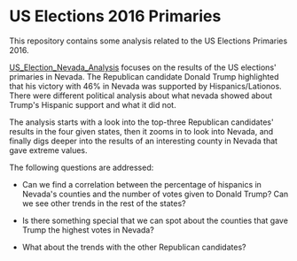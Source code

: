 # US Elections 2016 Primaries
This repository contains some analysis related to the US Elections Primaries 2016. 

[US_Election_Nevada_Analysis][id1] focuses on the results of the US elections' primaries in Nevada. The Republican candidate Donald Trump highlighted that his victory with 46% in Nevada was supported by Hispanics/Lationos. There were different political analysis about what nevada showed about Trump's Hispanic support and what it did not. 

The analysis starts with a look into the top-three Republican candidates' results in the four given states, then it zooms in to look into Nevada, and finally digs deeper into the results of an interesting county in Nevada that gave extreme values.

The following questions are addressed:

* Can we find a correlation between the percentage of hispanics in Nevada's counties and the number of votes given to Donald Trump? Can we see other trends in the rest of the states?

* Is there something special that we can spot about the counties that gave Trump the highest votes in Nevada?

* What about the trends with the other Republican candidates?

[id1]:https://github.com/OmaymaS/US-Elections-2016/blob/master/US_Election_Nevada_Analysis.md

